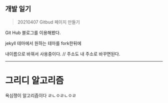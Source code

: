 ## 개발 일기


>20210407 Gitbud 페이지 만들기


Git Hub 블로그를 이용해봤다.

jekyll 테마에서 원하는 테마를 fork한뒤에

내이름으로 바꿔서 사용중이다. // 주소도 내 주소로 바꾸면된다.

---
# 그리디 알고리즘

욕심쟁이 알고리즘이다
ㄹㄴㅇㄹㄴㅇㄹ
